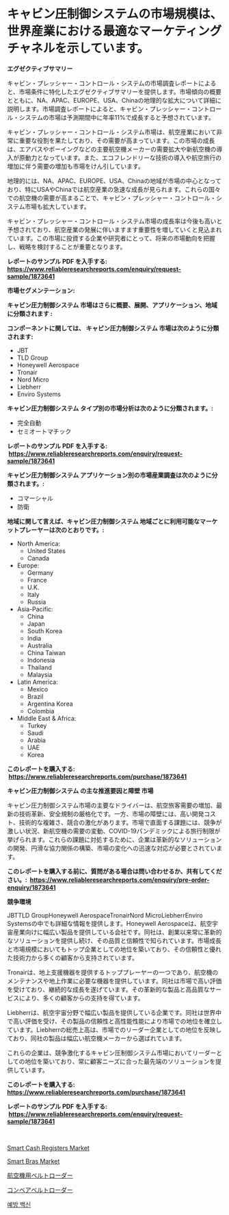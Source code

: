 <p><h1>キャビン圧制御システムの市場規模は、世界産業における最適なマーケティングチャネルを示しています。</h1></p><p><strong>エグゼクティブサマリー</strong></p>
<p><p>キャビン・プレッシャー・コントロール・システムの市場調査レポートによると、市場条件に特化したエグゼクティブサマリーを提供します。市場傾向の概要とともに、NA、APAC、EUROPE、USA、Chinaの地理的な拡大について詳細に説明します。市場調査レポートによると、キャビン・プレッシャー・コントロール・システムの市場は予測期間中に年率11%で成長すると予想されています。</p><p>キャビン・プレッシャー・コントロール・システム市場は、航空産業において非常に重要な役割を果たしており、その需要が高まっています。この市場の成長は、エアバスやボーイングなどの主要航空機メーカーの需要拡大や新航空機の導入が原動力となっています。また、エコフレンドリーな技術の導入や航空旅行の増加に伴う需要の増加も市場をけん引しています。</p><p>地理的には、NA、APAC、EUROPE、USA、Chinaの地域が市場の中心となっており、特にUSAやChinaでは航空産業の急速な成長が見られます。これらの国々での航空機の需要が高まることで、キャビン・プレッシャー・コントロール・システム市場も拡大しています。</p><p>キャビン・プレッシャー・コントロール・システム市場の成長率は今後も高いと予想されており、航空産業の発展に伴いますます重要性を増していくと見込まれています。この市場に投資する企業や研究者にとって、将来の市場動向を把握し、戦略を検討することが重要となります。</p></p>
<p><strong>レポートのサンプル PDF を入手する: <a href="https://www.reliableresearchreports.com/enquiry/request-sample/1873641">https://www.reliableresearchreports.com/enquiry/request-sample/1873641</a></strong></p>
<p><strong>市場セグメンテーション:</strong></p>
<p><strong> キャビン圧力制御システム 市場はさらに概要、展開、アプリケーション、地域に分類されます :</strong></p>
<p><strong>コンポーネントに関しては、 キャビン圧力制御システム 市場は次のように分類されます: &nbsp;</strong></p>
<p><ul><li>JBT</li><li>TLD Group</li><li>Honeywell Aerospace</li><li>Tronair</li><li>Nord Micro</li><li>Liebherr</li><li>Enviro Systems</li></ul></p>
<p><strong> キャビン圧力制御システム タイプ別の市場分析は次のように分類されます。:</strong></p>
<p><ul><li>完全自動</li><li>セミオートマチック</li></ul></p>
<p><strong>レポートのサンプル PDF を入手する: &nbsp;<a href="https://www.reliableresearchreports.com/enquiry/request-sample/1873641">https://www.reliableresearchreports.com/enquiry/request-sample/1873641</a></strong></p>
<p><strong> キャビン圧力制御システム アプリケーション別の市場産業調査は次のように分類されます。:</strong></p>
<p><ul><li>コマーシャル</li><li>防衛</li></ul></p>
<p><strong>地域に関して言えば、キャビン圧力制御システム 地域ごとに利用可能なマーケットプレーヤーは次のとおりです。:</strong></p>
<p><ul>
    <li>
        North America:
        <ul>
            <li>United States</li>
            <li>Canada</li>
        </ul>
    </li>
    <li>
        Europe:
        <ul>
            <li>Germany</li>
            <li>France</li>
            <li>U.K.</li>
            <li>Italy</li>
            <li>Russia</li>
        </ul>
    </li>
    <li>
        Asia-Pacific:
        <ul>
            <li>China</li>
            <li>Japan</li>
            <li>South Korea</li>
            <li>India</li>
            <li>Australia</li>
            <li>China Taiwan</li>
            <li>Indonesia</li>
            <li>Thailand</li>
            <li>Malaysia</li>
        </ul>
    </li>
    <li>
        Latin America:
        <ul>
            <li>Mexico</li>
            <li>Brazil</li>
            <li>Argentina Korea</li>
            <li>Colombia</li>
        </ul>
    </li>
    <li>
        Middle East & Africa:
        <ul>
            <li>Turkey</li>
            <li>Saudi</li>
            <li>Arabia</li>
            <li>UAE</li>
            <li>Korea</li>
        </ul>
    </li>
    </ul></p>
<p><strong>このレポートを購入する: &nbsp;<a href="https://www.reliableresearchreports.com/purchase/1873641">https://www.reliableresearchreports.com/purchase/1873641</a></strong></p>
<p><strong>キャビン圧力制御システム の主な推進要因と障壁 市場</strong></p>
<p><p>キャビン圧力制御システム市場の主要なドライバーは、航空旅客需要の増加、最新の技術革新、安全規制の厳格化です。一方、市場の障壁には、高い開発コスト、技術的な複雑さ、競合の激化があります。市場で直面する課題には、競争が激しい状況、新航空機の需要の変動、COVID-19パンデミックによる旅行制限が挙げられます。これらの課題に対処するために、企業は革新的なソリューションの開発、円滑な協力関係の構築、市場の変化への迅速な対応が必要とされています。</p></p>
<p><strong>このレポートを購入する前に、質問がある場合は問い合わせるか、共有してください。:&nbsp; <a href="https://www.reliableresearchreports.com/enquiry/pre-order-enquiry/1873641">https://www.reliableresearchreports.com/enquiry/pre-order-enquiry/1873641</a></strong></p>
<p><strong>競争環境</strong></p>
<p><p>JBTTLD GroupHoneywell AerospaceTronairNord MicroLiebherrEnviro Systemsの中でも詳細な情報を提供します。Honeywell Aerospaceは、航空宇宙産業向けに幅広い製品を提供している会社です。同社は、創業以来常に革新的なソリューションを提供し続け、その品質と信頼性で知られています。市場成長と市場規模においてもトップ企業としての地位を築いており、その信頼性と優れた技術力から多くの顧客から支持されています。</p><p>Tronairは、地上支援機器を提供するトッププレーヤーの一つであり、航空機のメンテナンスや地上作業に必要な機器を提供しています。同社は市場で高い評価を受けており、継続的な成長を遂げています。その革新的な製品と高品質なサービスにより、多くの顧客からの支持を得ています。</p><p>Liebherrは、航空宇宙分野で幅広い製品を提供している企業です。同社は世界中で高い評価を受け、その製品の信頼性と高性能性能により市場での地位を確立しています。Liebherrの総売上高は、市場でのリーダー企業としての地位を反映しており、同社の製品は幅広い航空機メーカーから選ばれています。</p><p>これらの企業は、競争激化するキャビン圧制御システム市場においてリーダーとしての地位を築いており、常に顧客ニーズに合った最先端のソリューションを提供しています。</p></p>
<p><strong>このレポートを購入する: &nbsp; <a href="https://www.reliableresearchreports.com/purchase/1873641">https://www.reliableresearchreports.com/purchase/1873641</a></strong></p>
<p><strong>レポートのサンプル PDF を入手する: &nbsp;<a href="https://www.reliableresearchreports.com/enquiry/request-sample/1873641">https://www.reliableresearchreports.com/enquiry/request-sample/1873641</a></strong><strong></strong></p>
<p>&nbsp;</p>
<p><p><a href="https://github.com/globismark/Market-Research-Report-List-2/blob/main/smart-cash-registers-market.md">Smart Cash Registers Market</a></p><p><a href="https://github.com/prosalinda88/Market-Research-Report-List-3/blob/main/smart-bras-market.md">Smart Bras Market</a></p><p><a href="https://github.com/bevdtkn4419963/Market-Research-Report-List-1/blob/main/49975692767.md">航空機用ベルトローダー</a></p><p><a href="https://github.com/lababdou/Market-Research-Report-List-3/blob/main/52233412766.md">コンベアベルトローダー</a></p><p><a href="https://github.com/vsoq0zknh59/Market-Research-Report-List-1/blob/main/86370072399.md">예방 백신</a></p></p>